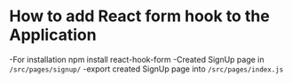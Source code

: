 # How to add React form hook to the Application

-For installation
npm install react-hook-form
-Created SignUp page in `/src/pages/signup/`
-export created SignUp page into `/src/pages/index.js`
